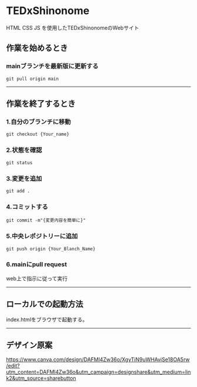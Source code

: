 # TEDxShinonome
HTML CSS JS を使用したTEDxShinonomeのWebサイト


## 作業を始めるとき
### mainブランチを最新版に更新する


```
git pull origin main
```
-----
## 作業を終了するとき
### 1.自分のブランチに移動

```
git checkout {Your_name} 
```

### 2.状態を確認

```
git status
```

### 3.変更を追加
```
git add .
```

### 4.コミットする
```
git commit -m"{変更内容を簡単に}"
```

### 5.中央レポジトリーに追加
```
git push origin {Your_Blanch_Name}
```

### 6.mainにpull request
web上で指示に従って実行


-----

## ローカルでの起動方法
index.htmlをブラウザで起動する。

-----
## デザイン原案
https://www.canva.com/design/DAFMl4Zw36o/XgyTiN9uWHAvjSe18OA5rw/edit?utm_content=DAFMl4Zw36o&utm_campaign=designshare&utm_medium=link2&utm_source=sharebutton